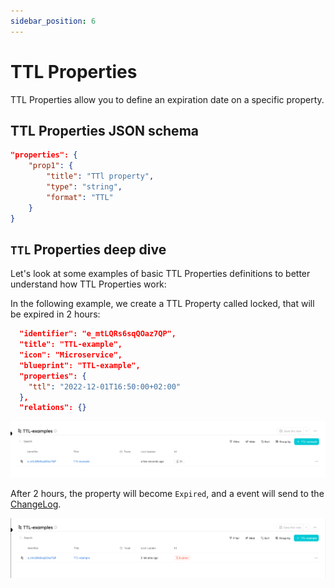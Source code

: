 ```yaml
---
sidebar_position: 6
---
```


# TTL Properties

TTL Properties allow you to define an expiration date on a specific property.

## TTL Properties JSON schema

```json showLineNumbers
"properties": {
    "prop1": {
        "title": "TTl property",
        "type": "string",
        "format": "TTL"
    }
}
```

## `TTL` Properties deep dive

Let's look at some examples of basic TTL Properties definitions to better understand how TTL Properties work:

In the following example, we create a TTL Property called locked, that will be expired in 2 hours:

```json showLineNumbers
  "identifier": "e_mtLQRs6sqQOaz7QP",
  "title": "TTL-example",
  "icon": "Microservice",
  "blueprint": "TTL-example",
  "properties": {
    "ttl": "2022-12-01T16:50:00+02:00"
  },
  "relations": {}
```

![TTL entity](../../../static/img/software-catalog/entity/TTLCreateEntity.png)

After 2 hours, the property will become `Expired`, and a event will send to the [ChangeLog](../blueprint/blueprint.md#changelog-destination).

![TTL entity expired](../../../static/img/software-catalog/entity/TTLExpiredEntity.png)
